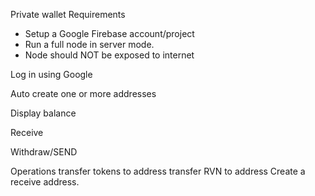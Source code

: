 Private wallet
Requirements
 - Setup a Google Firebase account/project
 - Run a full node in server mode.
 - Node should NOT be exposed to internet

Log in using Google

Auto create one or more addresses

Display balance

Receive

Withdraw/SEND

Operations
transfer tokens to address
transfer RVN to address
Create a receive address.